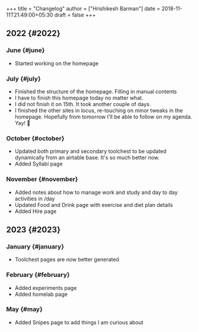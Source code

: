 +++
title = "Changelog"
author = ["Hrishikesh Barman"]
date = 2018-11-11T21:49:00+05:30
draft = false
+++

## 2022 {#2022}


### June {#june}

-   Started working on the homepage


### July {#july}

-   Finished the structure of the homepage. Filling in manual contents
-   I have to finish this homepage today no matter what.
-   I did not finish it on 15th. It took another couple of days.
-   I finished the other sites in locus, re-touching on minor tweaks in the homepage. Hopefully from tomorrow I'll be able to follow on my agenda. Yay! 🎊


### October {#october}

-   Updated both primary and secondary toolchest to be updated dynamically from an airtable base. It's so much better now.
-   Added Syllabi page


### November {#november}

-   Added notes about how to manage work and study and day to day activities in /day
-   Updated Food and Drink page with exercise and diet plan details
-   Added Hire page


## 2023 {#2023}


### January {#january}

-   Toolchest pages are now better generated


### February {#february}

-   Added experiments page
-   Added homelab page


### May {#may}

-   Added Snipes page to add things I am curious about

